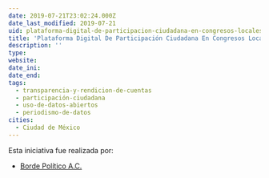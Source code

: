 ```yaml
---
date: 2019-07-21T23:02:24.000Z
date_last_modified: 2019-07-21
uid: plataforma-digital-de-participacion-ciudadana-en-congresos-locales
title: 'Plataforma Digital De Participación Ciudadana En Congresos Locales'
description: ''
type: 
website: 
date_ini: 
date_end: 
tags:
  - transparencia-y-rendicion-de-cuentas
  - participación-ciudadana
  - uso-de-datos-abiertos
  - periodismo-de-datos
cities: 
  - Ciudad de México
---
```


Esta iniciativa fue realizada por:

- [Borde Político A.C.](/organizaciones/borde-politico-a-c)
